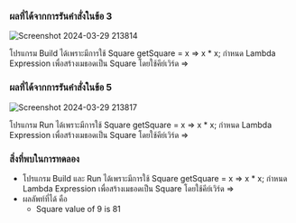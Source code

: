### ผลที่ได้จากการรันคำสั่งในข้อ 3

![Screenshot 2024-03-29 213814](https://github.com/KanyakornPuengmon/03376836-OOP-2566-Lab-15/assets/144195697/0d3c328d-8486-4792-a398-a16eacd551a5)

โปรแกรม Build ได้เพราะมีการใช้ Square getSquare = x => x * x; กำหนด Lambda Expression เพื่อสร้างเมธอดเป็น Square โดยใช้คีย์เวิร์ด =>

### ผลที่ได้จากการรันคำสั่งในข้อ 5

![Screenshot 2024-03-29 213817](https://github.com/KanyakornPuengmon/03376836-OOP-2566-Lab-15/assets/144195697/a77f23e5-a2d5-472f-a7b0-7d77674a1f4e)

โปรแกรม Run ได้เพราะมีการใช้ Square getSquare = x => x * x; กำหนด Lambda Expression เพื่อสร้างเมธอดเป็น Square โดยใช้คีย์เวิร์ด =>

### สิ่งที่พบในการทดลอง
- โปรแกรม Build และ Run ได้เพราะมีการใช้ Square getSquare = x => x * x; กำหนด Lambda Expression เพื่อสร้างเมธอดเป็น Square โดยใช้คีย์เวิร์ด =>
- ผลลัพท์ที่ได้ คือ
  - Square value of 9 is 81

